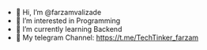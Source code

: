 - 👋 Hi, I’m @farzamvalizade
- 👀 I’m interested in Programming 
- 🌱 I’m currently learning Backend
-  📶  My telegram Channel: https://t.me/TechTinker_farzam


<!---
farzamvalizade/farzamvalizade is a ✨ special ✨ repository because its `README.md` (this file) appears on your GitHub profile.
You can click the Preview link to take a look at your changes.
--->

